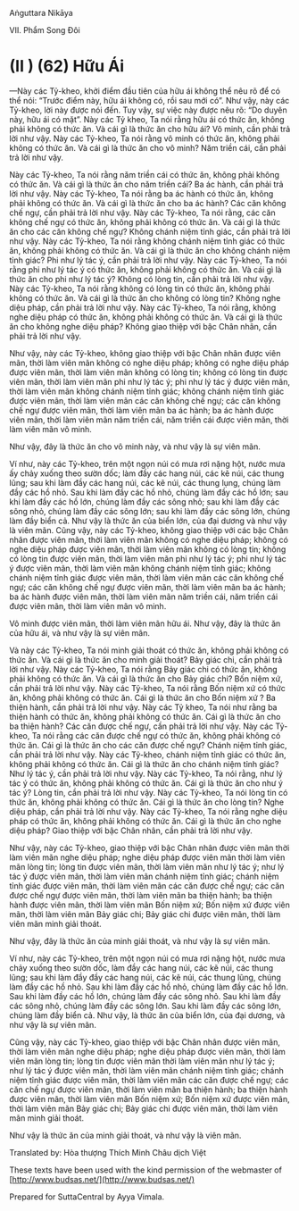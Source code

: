  

Aṅguttara Nikāya

VII. Phẩm Song Ðôi

# (II ) (62) Hữu Ái

—Này các Tỷ-kheo, khởi điểm đầu tiên của hữu ái không thể nêu rõ để có thể nói: “Trước điểm này, hữu ái không có, rồi sau mới có”. Như vậy, này các Tỷ-kheo, lời này được nói đến. Tuy vậy, sự việc này được nêu rõ: “Do duyên này, hữu ái có mặt”. Này các Tỷ kheo, Ta nói rằng hữu ái có thức ăn, không phải không có thức ăn. Và cái gì là thức ăn cho hữu ái? Vô minh, cần phải trả lời như vậy. Này các Tỷ-kheo, Ta nói rằng vô minh có thức ăn, không phải không có thức ăn. Và cái gì là thức ăn cho vô minh? Năm triền cái, cần phải trả lời như vậy.

Này các Tỷ-kheo, Ta nói rằng năm triền cái có thức ăn, không phải không có thức ăn. Và cái gì là thức ăn cho năm triền cái? Ba ác hành, cần phải trả lời như vậy. Này các Tỷ-kheo, Ta nói rằng ba ác hành có thức ăn, không phải không có thức ăn. Và cái gì là thức ăn cho ba ác hành? Các căn không chế ngự, cần phải trả lời như vậy. Này các Tỷ-kheo, Ta nói rằng, các căn không chế ngự có thức ăn, không phải không có thức ăn. Và cái gì là thức ăn cho các căn không chế ngự? Không chánh niệm tỉnh giác, cần phải trả lời như vậy. Này các Tỷ-kheo, Ta nói rằng không chánh niệm tỉnh giác có thức ăn, không phải không có thức ăn. Và cái gì là thức ăn cho không chánh niệm tỉnh giác? Phi như lý tác ý, cần phải trả lời như vậy. Này các Tỷ-kheo, Ta nói rằng phi như lý tác ý có thức ăn, không phải không có thức ăn. Và cái gì là thức ăn cho phi như lý tác ý? Không có lòng tin, cần phải trả lời như vậy. Này các Tỷ-kheo, Ta nói rằng không có lòng tin có thức ăn, không phải không có thức ăn. Và cái gì là thức ăn cho không có lòng tin? Không nghe diệu pháp, cần phải trả lời như vậy. Này các Tỷ-kheo, Ta nói rằng, không nghe diệu pháp có thức ăn, không phải không có thức ăn. Và cái gì là thức ăn cho không nghe diệu pháp? Không giao thiệp với bậc Chân nhân, cần phải trả lời như vậy.

Như vậy, này các Tỷ-kheo, không giao thiệp với bậc Chân nhân được viên mãn, thời làm viên mãn không có nghe diệu pháp; không có nghe diệu pháp được viên mãn, thời làm viên mãn không có lòng tin; không có lòng tin được viên mãn, thời làm viên mãn phi như lý tác ý; phi như lý tác ý được viên mãn, thời làm viên mãn không chánh niệm tỉnh giác; không chánh niệm tỉnh giác được viên mãn, thời làm viên mãn các căn không chế ngự; các căn không chế ngự được viên mãn, thời làm viên mãn ba ác hành; ba ác hành được viên mãn, thời làm viên mãn năm triền cái, năm triền cái được viên mãn, thời làm viên mãn vô minh.

Như vậy, đây là thức ăn cho vô minh này, và như vậy là sự viên mãn.

Ví như, này các Tỷ-kheo, trên một ngọn núi có mưa rơi nặng hột, nước mưa ấy chảy xuống theo sườn dốc; làm đầy các hang núi, các kẽ núi, các thung lũng; sau khi làm đầy các hang núi, các kẽ núi, các thung lụng, chúng làm đầy các hồ nhỏ. Sau khi làm đầy các hồ nhỏ, chúng làm đầy các hồ lớn; sau khi làm đầy các hồ lớn, chúng làm đầy các sông nhỏ; sau khi làm đầy các sông nhỏ, chúng làm đầy các sông lớn; sau khi làm đầy các sông lớn, chúng làm đầy biển cả. Như vậy là thức ăn của biển lớn, của đại dương và như vậy là viên mãn. Cũng vậy, này các Tỷ-kheo, không giao thiệp với các bậc Chân nhân được viên mãn, thời làm viên mãn không có nghe diệu pháp; không có nghe diệu pháp được viên mãn, thời làm viên mãn không có lòng tin; không có lòng tin được viên mãn, thời làm viên mãn phi như lý tác ý; phi như lý tác ý được viên mãn, thời làm viên mãn không chánh niệm tỉnh giác; không chánh niệm tỉnh giác được viên mãn, thời làm viên mãn các căn không chế ngự; các căn không chế ngự được viên mãn, thời làm viên mãn ba ác hành; ba ác hành được viên mãn, thời làm viên mãn năm triền cái, năm triền cái được viên mãn, thời làm viên mãn vô minh.

Vô minh được viên mãn, thời làm viên mãn hữu ái. Như vậy, đây là thức ăn của hữu ái, và như vậy là sự viên mãn.

Và này các Tỷ-kheo, Ta nói minh giải thoát có thức ăn, không phải không có thức ăn. Và cái gì là thức ăn cho minh giải thoát? Bảy giác chi, cần phải trả lời như vậy. Này các Tỷ-kheo, Ta nói rằng Bảy giác chi có thức ăn, không phải không có thức ăn. Và cái gì là thức ăn cho Bảy giác chi? Bốn niệm xứ, cần phải trả lời như vậy. Này các Tỷ-kheo, Ta nói rằng Bốn niệm xứ có thức ăn, không phải không có thức ăn. Cái gì là thức ăn cho Bốn niệm xứ ? Ba thiện hành, cần phải trả lời như vậy. Này các Tỷ kheo, Ta nói như rằng ba thiện hành có thức ăn, không phải không có thức ăn. Cái gì là thức ăn cho ba thiện hành? Các căn được chế ngự, cần phải trả lời như vậy. Này các Tỷ-kheo, Ta nói rằng các căn được chế ngự có thức ăn, không phải không có thức ăn. Cái gì là thức ăn cho các căn được chế ngự? Chánh niệm tỉnh giác, cần phải trả lời như vậy. Này các Tỷ-kheo, chánh niệm tỉnh giác có thức ăn, không phải không có thức ăn. Cái gì là thức ăn cho chánh niệm tỉnh giác? Như lý tác ý, cần phải trả lời như vậy. Này các Tỷ-kheo, Ta nói rằng, như lý tác ý có thức ăn, không phải không có thức ăn. Cái gì là thức ăn cho như ý tác ý? Lòng tin, cần phải trả lời như vậy. Này các Tỷ-kheo, Ta nói lòng tin có thức ăn, không phải không có thức ăn. Cái gì là thức ăn cho lòng tin? Nghe diệu pháp, cần phải trả lời như vậy. Này các Tỷ-kheo, Ta nói rằng nghe diệu pháp có thức ăn, không phải không có thức ăn. Cái gì là thức ăn cho nghe diệu pháp? Giao thiệp với bậc Chân nhân, cần phải trả lời như vậy.

Như vậy, này các Tỷ-kheo, giao thiệp với bậc Chân nhân được viên mãn thời làm viên mãn nghe diệu pháp; nghe diệu pháp được viên mãn thời làm viên mãn lòng tin; lòng tin được viên mãn, thời làm viên mãn như lý tác ý; như lý tác ý được viên mãn, thời làm viên mãn chánh niệm tỉnh giác; chánh niệm tỉnh giác được viên mãn, thời làm viên mãn các căn được chế ngự; các căn được chế ngự được viên mãn, thời làm viên mãn ba thiện hành; ba thiện hành được viên mãn, thời làm viên mãn Bốn niệm xứ; Bốn niệm xứ được viên mãn, thời làm viên mãn Bảy giác chi; Bảy giác chi được viên mãn, thời làm viên mãn minh giải thoát.

Như vậy, đây là thức ăn của minh giải thoát, và như vậy là sự viên mãn.

Ví như, này các Tỷ-kheo, trên một ngọn núi có mưa rơi nặng hột, nước mưa chảy xuống theo sườn dốc, làm đầy các hang núi, các kẽ núi, các thung lũng; sau khi làm đầy đầy các hang núi, các kẽ núi, các thung lũng, chúng làm đầy các hồ nhỏ. Sau khi làm đầy các hồ nhỏ, chúng làm đầy các hồ lớn. Sau khi làm đầy các hồ lớn, chúng làm đầy các sông nhỏ. Sau khi làm đầy các sông nhỏ, chúng làm đầy các sông lớn. Sau khi làm đầy các sông lớn, chúng làm đầy biển cả. Như vậy, là thức ăn của biển lớn, của đại dương, và như vậy là sự viên mãn.

Cũng vậy, này các Tỷ-kheo, giao thiệp với bậc Chân nhân được viên mãn, thời làm viên mãn nghe diệu pháp; nghe diệu pháp được viên mãn, thời làm viên mãn lòng tin; lòng tin được viên mãn thời làm viên mãn như lý tác ý; như lý tác ý được viên mãn, thời làm viên mãn chánh niệm tỉnh giác; chánh niệm tỉnh giác được viên mãn, thời làm viên mãn các căn được chế ngự; các căn chế ngự được viên mãn, thời làm viên mãn ba thiện hành; ba thiện hành được viên mãn, thời làm viên mãn Bốn niệm xứ; Bốn niệm xứ được viên mãn, thời làm viên mãn Bảy giác chi; Bảy giác chi được viên mãn, thời làm viên mãn minh giải thoát.

Như vậy là thức ăn của minh giải thoát, và như vậy là viên mãn.

Translated by: Hòa thượng Thích Minh Châu dịch Việt

These texts have been used with the kind permission of the webmaster of [http://www.budsas.net/](http://www.budsas.net/)

Prepared for SuttaCentral by Ayya Vimala.